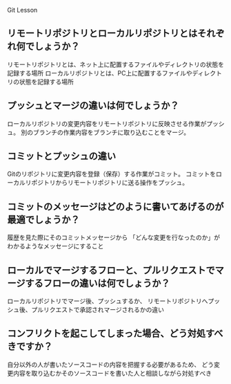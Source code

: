 Git Lesson

## リモートリポジトリとローカルリポジトリとはそれぞれ何でしょうか？

リモートリポジトリとは、ネット上に配置するファイルやディレクトリの状態を記録する場所
ローカルリポジトリとは、PC上に配置するファイルやディレクトリの状態を記録する場所

## プッシュとマージの違いは何でしょうか？

ローカルリポジトリの変更内容をリモートリポジトリに反映させる作業がプッシュ。
別のブランチの作業内容をブランチに取り込むことをマージ。

## コミットとプッシュの違い

Gitのリポジトリに変更内容を登録（保存）する作業がコミット。
コミットをローカルリポジトリからリモートリポジトリに送る操作をプッシュ。

## コミットのメッセージはどのように書いてあげるのが最適でしょうか？

履歴を見た際にそのコミットメッセージから
「どんな変更を行なったのか」がわかるようなメッセージにすること

## ローカルでマージするフローと、プルリクエストでマージするフローの違いは何でしょうか？

ローカルリポジトリでマージ後、プッシュするか、
リモートリポジトリへプッシュ後、プルリクエストで承認されマージされるかの違い

## コンフリクトを起こしてしまった場合、どう対処すべきですか？

自分以外の人が書いたソースコードの内容を把握する必要があるため、
どう変更内容を取り込むかそのソースコードを書いた人と相談しながら対処すべき
